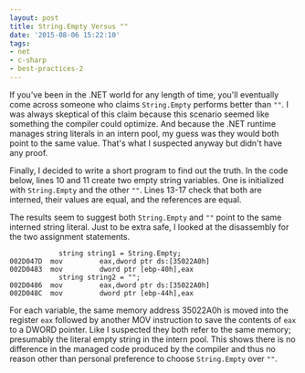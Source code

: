 ```yaml
---
layout: post
title: String.Empty Versus ""
date: '2015-08-06 15:22:10'
tags:
- net
- c-sharp
- best-practices-2
---
```


If you've been in the .NET world for any length of time, you'll eventually come across someone who claims `String.Empty` performs better than `""`. I was always skeptical of this claim because this scenario seemed like something the compiler could optimize. And because the .NET runtime manages string literals in an intern pool, my guess was they would both point to the same value. That's what I suspected anyway but didn't have any proof.

Finally, I decided to write a short program to find out the truth. In the code below, lines 10 and 11 create two empty string variables. One is initialized with `String.Empty` and the other `""`. Lines 13-17 check that both are interned, their values are equal, and the references are equal.

<script src="https://gist.github.com/joebuschmann/df3119d149505c44a60a.js"></script>

The results seem to suggest both `String.Empty` and `""` point to the same interned string literal. Just to be extra safe, I looked at the disassembly for the two assignment statements.

```
            string string1 = String.Empty;
002D047D  mov         eax,dword ptr ds:[35022A0h]  
002D0483  mov         dword ptr [ebp-40h],eax  
            string string2 = "";
002D0486  mov         eax,dword ptr ds:[35022A0h]  
002D048C  mov         dword ptr [ebp-44h],eax  
```

For each variable, the same memory address 35022A0h is moved into the register `eax` followed by another MOV instruction to save the contents of `eax` to a DWORD pointer. Like I suspected they both refer to the same memory; presumably the literal empty string in the intern pool. This shows there is no difference in the managed code produced by the compiler and thus no reason other than personal preference to choose `String.Empty` over `""`.